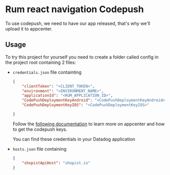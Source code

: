 # Rum react navigation Codepush

To use codepush, we need to have our app released, that's why we'll upload it to appcenter.

## Usage

To try this project for yourself you need to create a folder called config in the project root containing 2 files:

- `credentials.json` file containting

    ```json
    {
        "clientToken": "<CLIENT_TOKEN>",
        "environment": "<ENVIRONMENT_NAME>",
        "applicationId": "<RUM_APPLICATION_ID>",
        "CodePushDeploymentKeyAndroid": "<CodePushDeploymentKeyAndroid>",
        "CodePushDeploymentKeyIOS": "<CodePushDeploymentKeyIOS>"

    }
    ```

    Follow the [following documentation](https://learn.microsoft.com/en-us/appcenter/distribution/uploading) to learn more on appcenter and how to get the codepush keys.

    You can find these credentials in your Datadog application

- `hosts.json` file containing

    ```json
    {
        "shopistApiHost": "shopist.io"
    }
    ```
